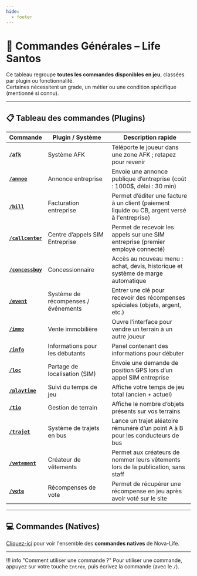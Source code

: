 ```yaml
---
hide:
  - footer
---
```


# 🧾 Commandes Générales – Life Santos

Ce tableau regroupe **toutes les commandes disponibles en jeu**, classées par plugin ou fonctionnalité.  
Certaines nécessitent un grade, un métier ou une condition spécifique (mentionné si connu).

---

## 📋 Tableau des commandes (Plugins)

| Commande               | Plugin / Système                    | Description rapide                                |
|------------------------|-------------------------------------|---------------------------------------------------|
| [**`/afk`**](https://discord.com/channels/1150376178742468638/1263202731506667661/1334864941362053252)           | Système AFK                         | Téléporte le joueur dans une zone AFK ; retapez pour revenir                       |
| [**`/annoe`**](https://discord.com/channels/1150376178742468638/1263202731506667661/1333486715603783821)         | Annonce entreprise                  | Envoie une annonce publique d’entreprise (coût : 1000$, délai : 30 min)            |
| [**`/bill`**](https://discord.com/channels/1150376178742468638/1263202731506667661/1332246124534431795)          | Facturation entreprise              | Permet d’éditer une facture à un client (paiement liquide ou CB, argent versé à l'entreprise) |
| [**`/callcenter`**](https://discord.com/channels/1150376178742468638/1263202731506667661/1379220898690891806)    | Centre d’appels SIM Entreprise      | Permet de recevoir les appels sur une SIM entreprise (premier employé connecté)    |
| [**`/concessbuy`**](https://discord.com/channels/1150376178742468638/1263202731506667661/1309286365292400672)    | Concessionnaire                     | Accès au nouveau menu : achat, devis, historique et système de marge automatique |
| [**`/event`**](https://discord.com/channels/1150376178742468638/1263202731506667661/1296823359606100040)         | Système de récompenses / événements | Entrer une clé pour recevoir des récompenses spéciales (objets, argent, etc.)     |
| [**`/immo`**](https://discord.com/channels/1150376178742468638/1263202731506667661/1374860524671733770)          | Vente immobilière                   | Ouvre l’interface pour vendre un terrain à un autre joueur                         |
| [**`/info`**](https://discord.com/channels/1150376178742468638/1263202731506667661/1354581680068886630)          | Informations pour les débutants     | Panel contenant des informations pour débuter                    |
| [**`/loc`**](https://discord.com/channels/1150376178742468638/1263202731506667661/1379220898690891806)           | Partage de localisation (SIM)       | Envoie une demande de position GPS lors d’un appel SIM entreprise                  |
| [**`/playtime`**](https://discord.com/channels/1150376178742468638/1263202731506667661/1355486540725489826)      | Suivi du temps de jeu               | Affiche votre temps de jeu total (ancien + actuel)                                 |
| [**`/tio`**](https://discord.com/channels/1150376178742468638/1263202731506667661/1354607471402156052)           | Gestion de terrain                  | Affiche le nombre d’objets présents sur vos terrains |
| [**`/trajet`**](https://discord.com/channels/1150376178742468638/1263202731506667661/1338921998050398219)        | Système de trajets en bus           | Lance un trajet aléatoire rémunéré d’un point A à B pour les conducteurs de bus    |
| [**`/vetement`**](https://discord.com/channels/1150376178742468638/1263202731506667661/1283405922126925906)      | Créateur de vêtements               | Permet aux créateurs de nommer leurs vêtements lors de la publication, sans staff |
| [**`/vote`**](https://discord.com/channels/1150376178742468638/1263202731506667661/1352446623854100592)          | Récompenses de vote                 | Permet de récupérer une récompense en jeu après avoir voté sur le site             |

---

## 💻 Commandes (Natives)

[Cliquez-ici](https://sites.google.com/view/nova-life-wiki/aides/commandes-admin) pour voir l'ensemble des **commandes natives** de Nova-Life.

---

!!! info "Comment utiliser une commande ?"
    Pour utiliser une commande, appuyez sur votre touche `Entrée`, puis écrivez la commande (avec le `/`).

